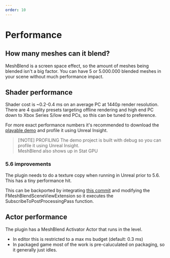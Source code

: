 ```yaml
---
order: 10
---
```


# Performance



## How many meshes can it blend?
MeshBlend is a screen space effect, so the amount of meshes being blended isn't a big factor. You can have 5 or 5.000.000 blended meshes in your scene without much performance impact.

## Shader performance
Shader cost is ~0.2-0.4 ms on an average PC at 1440p render resolution. There are 4 quality presets targeting offline rendering and high end PC down to Xbox Series S/low end PCs, so this can be tuned to preference.

For more exact performance numbers it's recommended to download the [playable demo](</Playable Demo.md>) and profile it using Unreal Insight.

> [!NOTE] PROFILING
> The demo project is built with debug so you can profile it using Unreal Insight.
> <br>
> MeshBlend also shows up in Stat GPU

### 5.6 improvements

The plugin needs to do a texture copy when running in Unreal prior to 5.6. This has a tiny performance hit.

This can be backported by integrating [this commit](https://github.com/EpicGames/UnrealEngine/commit/05e5b6e255da2306d831741e263f912cd1697eec) and modifying the FMeshBlendSceneViewExtension so it executes the SubscribeToPostProcessingPass function.

## Actor performance
The plugin has a MeshBlend Activator Actor that runs in the level. 
- In editor this is restricted to a max ms budget (default: 0.3 ms)
- In packaged game most of the work is pre-caluculated on packaging, so it generally just idles.